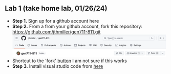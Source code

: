 ## Lab 1 (take home lab, 01/26/24)
- **Step 1.** Sign up for a github account here 
- **Step 2.** From a from your github account, fork this repository: https://github.com/jthmiller/gen711-811.git
![fork image](../images/fork.png)
- Shortcut to the 'fork' [button](https://github.com/jthmiller/gen711-811/fork) I am not sure if this works  
- **Step 3.** Install visual studio code from [here](https://code.visualstudio.com/Download) 
